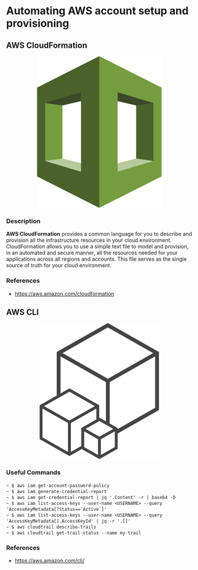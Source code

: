# Automating AWS account setup and provisioning

## AWS CloudFormation

<p align="center">
  <img src="https://github.com/WhiteRookPL/aws-identity-access-management/raw/master/knowledge-base/assets/cloud-formation.png" />
</p>

### Description

**AWS CloudFormation** provides a common language for you to describe and provision all the infrastructure resources in your cloud environment. CloudFormation allows you to use a simple text file to model and provision, in an automated and secure manner, all the resources needed for your applications across all regions and accounts. This file serves as the single source of truth for your cloud environment.

### References

- https://aws.amazon.com/cloudformation

## AWS CLI

<p align="center">
  <img src="https://github.com/WhiteRookPL/aws-identity-access-management/raw/master/knowledge-base/assets/cli.png" />
</p>

### Useful Commands

```
~ $ aws iam get-account-password-policy
~ $ aws iam generate-credential-report
~ $ aws iam get-credential-report | jq '.Content' -r | base64 -D
~ $ aws iam list-access-keys --user-name <USERNAME> --query 'AccessKeyMetadata[?Status==`Active`]'
~ $ aws iam list-access-keys --user-name <USERNAME> --query 'AccessKeyMetadata[].AccessKeyId' | jq -r '.[]'
~ $ aws cloudtrail describe-trails
~ $ aws cloudtrail get-trail-status --name my-trail
```

### References

- https://aws.amazon.com/cli/